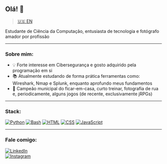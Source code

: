 ## Olá! 👋
> [🇺🇸 EN](README.md)  

Estudante de Ciência da Computação, entusiasta de tecnologia e fotógrafo amador por profissão

---

### Sobre mim:

- 💡 Forte interesse em Cibersegurança e gosto adquirido pela programação em si
- 📚 Atualmente estudando de forma prática ferramentas como: Wireshark, Nmap e Splunk, enquanto aprofundo meus fundamentos
- 🔭 Campeão municipal do ficar-em-casa, curto treinar, fotografia de rua e, periodicamente, alguns jogos (de recente, exclusivamente jRPGs)

---

### Stack:

[![Python](https://img.shields.io/badge/Python-3776AB?logo=python&logoColor=fff)](#)
[![Bash](https://img.shields.io/badge/Bash-4EAA25?logo=gnubash&logoColor=fff)](#)
[![HTML](https://img.shields.io/badge/HTML-%23E34F26.svg?logo=html5&logoColor=white)](#)
[![CSS](https://img.shields.io/badge/CSS-1572B6?logo=css3&logoColor=fff)](#)
[![JavaScript](https://img.shields.io/badge/JavaScript-F7DF1E?logo=javascript&logoColor=000)](#)

---

### Fale comigo:

[![LinkedIn](https://custom-icon-badges.demolab.com/badge/LinkedIn-0A66C2?logo=linkedin-white&logoColor=fff)](https://www.linkedin.com/in/markus-yoshizawa)  
[![Instagram](https://img.shields.io/badge/Instagram-%23E4405F.svg?logo=Instagram&logoColor=white)](https://www.instagram.com/yug0_)